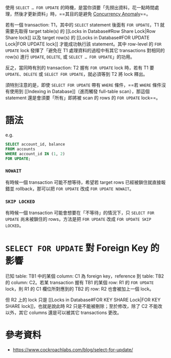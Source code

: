 使用 `SELECT … FOR UPDATE` 的時機，是當你須要「先撈出資料，花一點時間處理，然後才更新資料」時，==其目的是避免 [Concurrency Anomaly](</Database/Concurrency.md#Concurrency Anomalies>)==。

若有一個 transaction: T1，其中的 `SELECT` statement 後面有 `FOR UPDATE`，T1 就需要先取得 target table(s) 的 [[Locks in Database#Row Share Lock|Row Share lock]] 以及 target row(s) 的 [[Locks in Database#FOR UPDATE Lock|FOR UPDATE lock]] 才能成功執行該 statement。其中 row-level 的 `FOR UPDATE` lock 發揮了「避免在 T1 處理資料的過程中有其它 transactions 對相同的 row(s) 進行 `UPDATE`, `DELETE`, 或 `SELECT … FOR UPDATE`」的功用。

反之，當同時有別的 transaction: T2 握有 `FOR UPDATE` lock 時，若有 T1 要 `UPDATE`、`DELETE` 或 `SELECT FOR UPDATE`，就必須等到 T2 將 lock 釋出。

須特別注意的是，即使 `SELECT FOR UPDATE` 帶有 `WHERE` 條件，==若 `WHERE` 條件沒有使用到 [[Indexing in Database]]（進而觸發 full-table scan），那這個 statement 還是會須要「所有」即將被 scan 的 rows 的 `FOR UPDATE` lock==。

# 語法

e.g.

```SQL
SELECT account_id, balance
FROM accounts
WHERE account_id IN (1, 2)
FOR UPDATE;
```

### `NOWAIT`

有時候一個 transaction 可能不想等待，希望若 target rows 已經被鎖住就直接報錯並 rollback，那可以把 `FOR UPDATE` 改成 `FOR UPDATE NOWAIT`。

### `SKIP LOCKED`

有時候一個 transaction 可能會想要在「不等待」的情況下，只 `SELECT FOR UPDATE` 尚未被鎖住的 rows，方法是把 `FOR UPDATE` 改成 `FOR UPDATE SKIP LOCKED`。

# `SELECT FOR UPDATE` 對 Foreign Key 的影響

已知 table: TB1 中的某個 column: C1 為 foreign key，reference 到 table: TB2 的 column: C2。若某 transaction 握有 TB1 的某個 row: R1 的 `FOR UPDATE` lock，則 R1 的 C1 欄位所對應到的 TB2 的 row: R2 也會被加上一個 lock。

但 R2 上的 lock 只是 [[Locks in Database#FOR KEY SHARE Lock|FOR KEY SHARE lock]]，也就是說此時 R2 只是不能被刪除；至於修改，除了 C2 不能改以外，其它 columns 還是可以被其它 transactions 更改。

# 參考資料

- <https://www.cockroachlabs.com/blog/select-for-update/>

